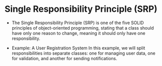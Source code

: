 # Single Responsibility Principle (SRP)

- The Single Responsibility Principle (SRP) is one of the five SOLID principles of object-oriented programming, stating that a class should have only one reason to change, meaning it should only have one responsibility.

- Example: A User Registration System
In this example, we will split responsibilities into separate classes: one for managing user data, one for validation, and another for sending notifications.
